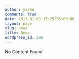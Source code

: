 ```yaml
---
author: yasha
comments: true
date: 2013-01-03 15:25:55+00:00
layout: page
slug: news
title: News
wordpress_id: 296
---
```


No Content Found
